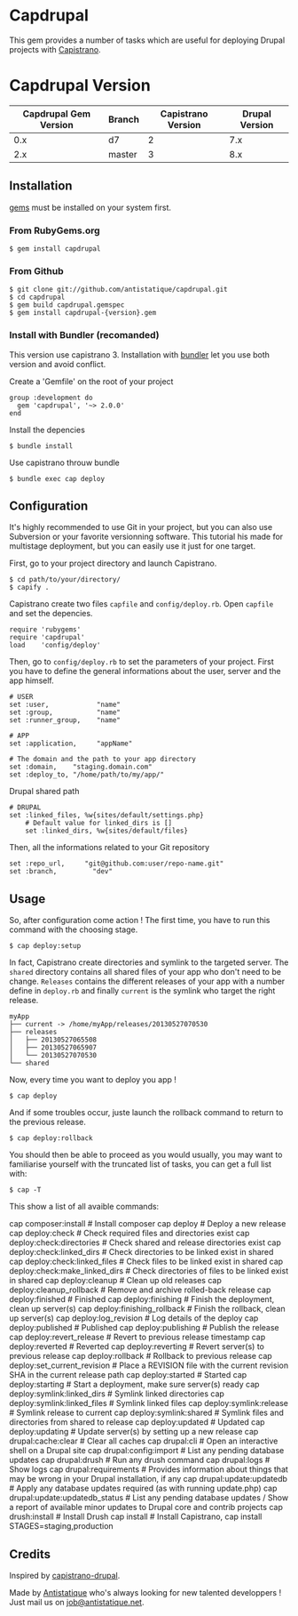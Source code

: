 # Capdrupal

This gem provides a number of tasks which are useful for deploying Drupal projects with [Capistrano](https://github.com/capistrano/capistrano). 

# Capdrupal Version


Capdrupal Gem Version | Branch | Capistrano Version | Drupal Version 
--------------------- | ------ | ------------------ | --------------
0.x                   |  d7    |   2                |    7.x
2.x                   | master |   3                |    8.x


## Installation
[gems](http://rubygems.org) must be installed on your system first.

### From RubyGems.org 

    $ gem install capdrupal

### From Github

	$ git clone git://github.com/antistatique/capdrupal.git
	$ cd capdrupal
	$ gem build capdrupal.gemspec
	$ gem install capdrupal-{version}.gem
	
### Install with Bundler (recomanded)

This version use capistrano 3. Installation with [bundler](http://bundler.io/) let you use both version and avoid conflict.

Create a 'Gemfile' on the root of your project


	group :development do
	  gem 'capdrupal', '~> 2.0.0'
	end
	
Install the depencies

	$ bundle install
	
Use capistrano throuw bundle

	$ bundle exec cap deploy

	
## Configuration

It's highly recommended to use Git in your project, but you can also use Subversion or your favorite versionning software. This tutorial his made for multistage deployment, but you can easily use it just for one target. 

First, go to your project directory and launch Capistrano.

	$ cd path/to/your/directory/
	$ capify .
	
Capistrano create two files `capfile` and `config/deploy.rb`. Open `capfile` and set the depencies.

	require 'rubygems'
	require 'capdrupal'
	load    'config/deploy'
	
Then, go to `config/deploy.rb` to set the parameters of your project. First you have to define the general informations about the user, server and the app himself.

	# USER
	set :user,            "name"
	set :group,           "name"
	set :runner_group,    "name"
	
	# APP
	set :application,     "appName"
	
	# The domain and the path to your app directory
	set :domain,    "staging.domain.com"
	set :deploy_to, "/home/path/to/my/app/"

Drupal shared path

	# DRUPAL
	set :linked_files, %w{sites/default/settings.php}
        # Default value for linked_dirs is []
        set :linked_dirs, %w{sites/default/files}

Then, all the informations related to your Git repository

	set :repo_url,     "git@github.com:user/repo-name.git"
	set :branch,         "dev"


## Usage

So, after configuration come action ! The first time, you have to run this command with the choosing stage.

	$ cap deploy:setup
	
In fact, Capistrano create directories and symlink to the targeted server. The `shared` directory contains all shared files of your app who don't need to be change. `Releases` contains the different releases of your app with a number define in `deploy.rb` and finally `current` is the symlink who target the right release.

	myApp
	├── current -> /home/myApp/releases/20130527070530
	├── releases
	│   ├── 20130527065508
	│   ├── 20130527065907
	│   └── 20130527070530
	└── shared

Now, every time you want to deploy you app !

	$ cap deploy
	
And if some troubles occur, juste launch the rollback command to return to the previous release.

	$ cap deploy:rollback


You should then be able to proceed as you would usually, you may want to familiarise yourself with the truncated list of tasks, you can get a full list with:

    $ cap -T
    
This show a list of all avaible commands:

    
cap composer:install               # Install composer
cap deploy                         # Deploy a new release
cap deploy:check                   # Check required files and directories exist
cap deploy:check:directories       # Check shared and release directories exist
cap deploy:check:linked_dirs       # Check directories to be linked exist in shared
cap deploy:check:linked_files      # Check files to be linked exist in shared
cap deploy:check:make_linked_dirs  # Check directories of files to be linked exist in shared
cap deploy:cleanup                 # Clean up old releases
cap deploy:cleanup_rollback        # Remove and archive rolled-back release
cap deploy:finished                # Finished
cap deploy:finishing               # Finish the deployment, clean up server(s)
cap deploy:finishing_rollback      # Finish the rollback, clean up server(s)
cap deploy:log_revision            # Log details of the deploy
cap deploy:published               # Published
cap deploy:publishing              # Publish the release
cap deploy:revert_release          # Revert to previous release timestamp
cap deploy:reverted                # Reverted
cap deploy:reverting               # Revert server(s) to previous release
cap deploy:rollback                # Rollback to previous release
cap deploy:set_current_revision    # Place a REVISION file with the current revision SHA in the current release path
cap deploy:started                 # Started
cap deploy:starting                # Start a deployment, make sure server(s) ready
cap deploy:symlink:linked_dirs     # Symlink linked directories
cap deploy:symlink:linked_files    # Symlink linked files
cap deploy:symlink:release         # Symlink release to current
cap deploy:symlink:shared          # Symlink files and directories from shared to release
cap deploy:updated                 # Updated
cap deploy:updating                # Update server(s) by setting up a new release
cap drupal:cache:clear             # Clear all caches
cap drupal:cli                     # Open an interactive shell on a Drupal site
cap drupal:config:import           # List any pending database updates
cap drupal:drush                   # Run any drush command
cap drupal:logs                    # Show logs
cap drupal:requirements            # Provides information about things that may be wrong in your Drupal installation, if any
cap drupal:update:updatedb         # Apply any database updates required (as with running update.php)
cap drupal:update:updatedb_status  # List any pending database updates / Show a report of available minor updates to Drupal core and contrib projects
cap drush:install                  # Install Drush
cap install                        # Install Capistrano, cap install STAGES=staging,production


## Credits

Inspired by [capistrano-drupal](https://github.com/previousnext/capistrano-drupal).

Made by [Antistatique](http://www.antistatique.net) who's always looking for new talented developpers ! Just mail us on [job@antistatique.net](mailto:hello@antistatique.net).
